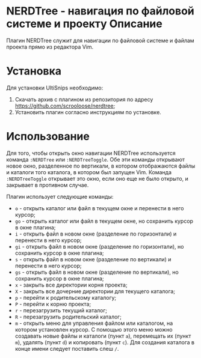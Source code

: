 NERDTree - навигация по файловой системе и проекту
Описание
========

Плагин NERDTree служит для навигации по файловой системе и файлам проекта прямо из редактора Vim.

Установка
=========

Для установки UltiSnips необходимо:

1. Скачать архив с плагином из репозитория по адресу <https://github.com/scrooloose/nerdtree>;
2. Установить плагин согласно инструкциям по установке.

Использование
=============

Для того, чтобы открыть окно навигации NERDTree используется команда `:NERDTree` или `:NERDTreeToggle`. Обе эти команды открывают новое окно, разделенное по вертикали, в котором отображаются файлы и каталоги того каталога, в котором был запущен Vim. Команда `:NERDTreeToggle` открывает это окно, если оно еще не было открыто, и закрывает в противном случае.

Плагин использует следующие команды:

* `o` - открыть каталог или файл в текущем окне и перенести в него курсор;
* `go` - открыть каталог или файл в текущем окне, но сохранить курсор в окне плагина;
* `i` - открыть файл в новом окне (разделение по горизонтали) и перенести в него курсор;
* `gi` - открыть файл в новом окне (разделение по горизонтали), но сохранить курсор в окне плагина;
* `s` - открыть файл в новом окне (разделение по вертикали) и перенести в него курсор;
* `gs` - открыть файл в новом окне (разделение по вертикали), но сохранить курсор в окне плагина;
* `x` - закрыть все директории корня проекта;
* `X` - закрыть все дочерние директории для текущего каталога;
* `p` - перейти к родительскому каталогу;
* `P` - перейти к корню проекта;
* `r` - перезагрузить текущий каталог;
* `R` - перезагрузить родительский каталог;
* `m` - открыть меню для управления файлом или каталогом, на котором установлен курсор. С помощью этого меню можно создавать новые файлы и каталоги (пункт `a`), перемещать их (пункт `m`), удалять (пункт `d`) и копировать (пункт `c`). Для создания каталога в конце имени следует поставить слеш `/`.
